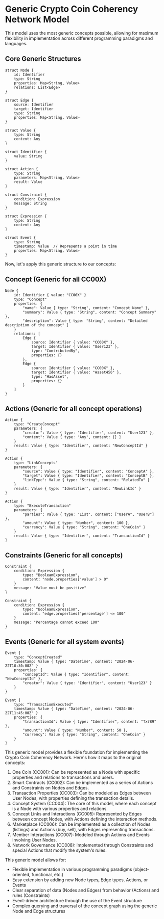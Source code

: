 # Generic Crypto Coin Coherency Network Model

This model uses the most generic concepts possible, allowing for maximum flexibility in implementation across different programming paradigms and languages.

## Core Generic Structures

```
struct Node {
    id: Identifier
    type: String
    properties: Map<String, Value>
    relations: List<Edge>
}

struct Edge {
    source: Identifier
    target: Identifier
    type: String
    properties: Map<String, Value>
}

struct Value {
    type: String
    content: Any
}

struct Identifier {
    value: String
}

struct Action {
    type: String
    parameters: Map<String, Value>
    result: Value
}

struct Constraint {
    condition: Expression
    message: String
}

struct Expression {
    type: String
    content: Any
}

struct Event {
    type: String
    timestamp: Value  // Represents a point in time
    properties: Map<String, Value>
}
```

Now, let's apply this generic structure to our concepts:

## Concept (Generic for all CC00X)

```
Node {
    id: Identifier { value: "CC00X" }
    type: "Concept"
    properties: {
        "name": Value { type: "String", content: "Concept Name" },
        "summary": Value { type: "String", content: "Concept Summary" },
        "description": Value { type: "String", content: "Detailed description of the concept" }
    }
    relations: [
        Edge {
            source: Identifier { value: "CC00X" },
            target: Identifier { value: "User123" },
            type: "ContributedBy",
            properties: {}
        },
        Edge {
            source: Identifier { value: "CC00X" },
            target: Identifier { value: "Asset456" },
            type: "HasAsset",
            properties: {}
        }
    ]
}
```

## Actions (Generic for all concept operations)

```
Action {
    type: "CreateConcept"
    parameters: {
        "creator": Value { type: "Identifier", content: "User123" },
        "content": Value { type: "Any", content: {} }
    }
    result: Value { type: "Identifier", content: "NewConceptId" }
}

Action {
    type: "LinkConcepts"
    parameters: {
        "source": Value { type: "Identifier", content: "ConceptA" },
        "target": Value { type: "Identifier", content: "ConceptB" },
        "linkType": Value { type: "String", content: "RelatedTo" }
    }
    result: Value { type: "Identifier", content: "NewLinkId" }
}

Action {
    type: "ExecuteTransaction"
    parameters: {
        "parties": Value { type: "List", content: ["UserA", "UserB"] },
        "amount": Value { type: "Number", content: 100 },
        "currency": Value { type: "String", content: "OneCoin" }
    }
    result: Value { type: "Identifier", content: "TransactionId" }
}
```

## Constraints (Generic for all concepts)

```
Constraint {
    condition: Expression {
        type: "BooleanExpression",
        content: "node.properties['value'] > 0"
    }
    message: "Value must be positive"
}

Constraint {
    condition: Expression {
        type: "BooleanExpression",
        content: "edge.properties['percentage'] <= 100"
    }
    message: "Percentage cannot exceed 100"
}
```

## Events (Generic for all system events)

```
Event {
    type: "ConceptCreated"
    timestamp: Value { type: "DateTime", content: "2024-06-22T10:30:00Z" }
    properties: {
        "conceptId": Value { type: "Identifier", content: "NewConceptId" },
        "creator": Value { type: "Identifier", content: "User123" }
    }
}

Event {
    type: "TransactionExecuted"
    timestamp: Value { type: "DateTime", content: "2024-06-22T11:45:00Z" }
    properties: {
        "transactionId": Value { type: "Identifier", content: "Tx789" },
        "amount": Value { type: "Number", content: 50 },
        "currency": Value { type: "String", content: "OneCoin" }
    }
}
```

This generic model provides a flexible foundation for implementing the Crypto Coin Coherency Network. Here's how it maps to the original concepts:

1. One Coin (CC001): Can be represented as a Node with specific properties and relations to transactions and users.
2. Smart Contracts (CC002): Can be implemented as a series of Actions and Constraints on Nodes and Edges.
3. Transaction Properties (CC003): Can be modeled as Edges between User Nodes, with properties defining the transaction details.
4. Concept System (CC004): The core of this model, where each concept is a Node with various properties and relations.
5. Concept Links and Interactions (CC005): Represented by Edges between concept Nodes, with Actions defining the interaction methods.
6. Marketplace (CC006): Can be implemented as a collection of Nodes (listings) and Actions (buy, sell), with Edges representing transactions.
7. Member Interactions (CC007): Modeled through Actions and Events involving User Nodes.
8. Network Governance (CC008): Implemented through Constraints and special Actions that modify the system's rules.

This generic model allows for:
- Flexible implementation in various programming paradigms (object-oriented, functional, etc.)
- Easy extension by adding new Node types, Edge types, Actions, or Events
- Clear separation of data (Nodes and Edges) from behavior (Actions) and rules (Constraints)
- Event-driven architecture through the use of the Event structure
- Complex querying and traversal of the concept graph using the generic Node and Edge structures


